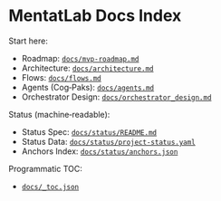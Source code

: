 # MentatLab Docs Index

Start here:
- Roadmap: [`docs/mvp-roadmap.md`](docs/mvp-roadmap.md:1)
- Architecture: [`docs/architecture.md`](docs/architecture.md:1)
- Flows: [`docs/flows.md`](docs/flows.md:1)
- Agents (Cog‑Paks): [`docs/agents.md`](docs/agents.md:1)
- Orchestrator Design: [`docs/orchestrator_design.md`](docs/orchestrator_design.md:1)

Status (machine‑readable):
- Status Spec: [`docs/status/README.md`](docs/status/README.md:1)
- Status Data: [`docs/status/project-status.yaml`](docs/status/project-status.yaml:1)
- Anchors Index: [`docs/status/anchors.json`](docs/status/anchors.json:1)

Programmatic TOC:
- [`docs/_toc.json`](docs/_toc.json:1)